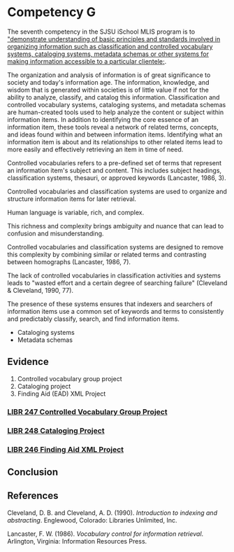 # Competency G

The seventh competency in the SJSU iSchool MLIS program is to ["demonstrate understanding of basic principles and standards involved in organizing information such as classification and controlled vocabulary systems, cataloging systems, metadata schemas or other systems for making information accessible to a particular clientele;](http://ischool.sjsu.edu/current-students/courses/core-competencies).

The organization and analysis of information is of great significance to society and today's information age. The information, knowledge, and wisdom that is generated within societies is of little value if not for the ability to analyze, classify, and catalog this information. Classification and controlled vocabulary systems, cataloging systems, and metadata schemas are human-created tools used to help analyze the content or subject within information items. In addition to identifying the core essence of an information item, these tools reveal a network of related terms, concepts, and ideas found within and between information items. Identifying what an information item is about and its relationships to other related items lead to more easily and effectively retrieving an item in time of need. 

Controlled vocabularies refers to a pre-defined set of terms that represent an information item's subject and content. This includes subject headings, classification systems, thesauri, or approved keywords (Lancaster, 1986, 3). 

Controlled vocabularies and classification systems are used to organize and structure information items for later retrieval. 

Human language is variable, rich, and complex. 

This richness and complexity brings ambiguity and nuance that can lead to confusion and misunderstanding. 

Controlled vocabularies and classification systems are designed to remove this complexity by combining similar or related terms and contrasting between homographs (Lancaster, 1986, 7). 

The lack of controlled vocabularies in classification activities and systems leads to "wasted effort and a certain degree of searching failure" (Cleveland & Cleveland, 1990, 77). 

The presence of these systems ensures that indexers and searchers of information items use a common set of keywords and terms to consistently and predictably classify, search, and find information items. 

- Cataloging systems
- Metadata schemas

## Evidence

1. Controlled vocabulary group project
2. Cataloging project
3. Finding Aid (EAD) XML Project

### [LIBR 247 Controlled Vocabulary Group Project]()

### [LIBR 248 Cataloging Project]()

### [LIBR 246 Finding Aid XML Project]()

## Conclusion

## References

Cleveland, D. B. and Cleveland, A. D. (1990). *Introduction to indexing and abstracting*. Englewood, Colorado: Libraries Unlimited, Inc. 

Lancaster, F. W. (1986). *Vocabulary control for information retrieval*. Arlington, Virginia: Information Resources Press. 
